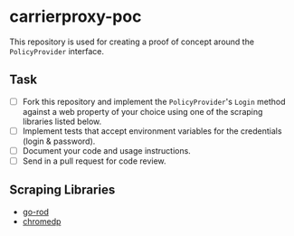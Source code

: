 # carrierproxy-poc

This repository is used for creating a proof of concept around the `PolicyProvider` interface.

## Task

- [ ] Fork this repository and implement the `PolicyProvider`'s `Login` method against a web property of your choice using one of the scraping libraries listed below. 
- [ ] Implement tests that accept environment variables for the credentials (login & password). 
- [ ] Document your code and usage instructions.
- [ ] Send in a pull request for code review.

## Scraping Libraries

* [go-rod](https://github.com/go-rod/rod)
* [chromedp](https://github.com/chromedp/chromedp)

